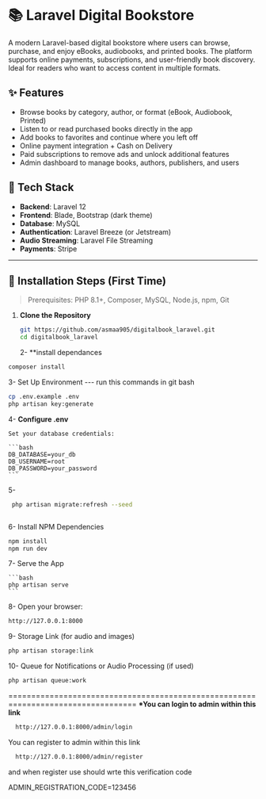 # 📚 Laravel Digital Bookstore

A modern Laravel-based digital bookstore where users can browse, purchase, and enjoy eBooks, audiobooks, and printed books. The platform supports online payments, subscriptions, and user-friendly book discovery. Ideal for readers who want to access content in multiple formats.

## ✨ Features

-   Browse books by category, author, or format (eBook, Audiobook, Printed)
-   Listen to or read purchased books directly in the app
-   Add books to favorites and continue where you left off
-   Online payment integration + Cash on Delivery
-   Paid subscriptions to remove ads and unlock additional features
-   Admin dashboard to manage books, authors, publishers, and users

## 📁 Tech Stack

-   **Backend**: Laravel 12
-   **Frontend**: Blade, Bootstrap (dark theme)
-   **Database**: MySQL
-   **Authentication**: Laravel Breeze (or Jetstream)
-   **Audio Streaming**: Laravel File Streaming
-   **Payments**: Stripe

---

## 🚀 Installation Steps (First Time)

> Prerequisites: PHP 8.1+, Composer, MySQL, Node.js, npm, Git

1. **Clone the Repository**
    ```bash
    git https://github.com/asmaa905/digitalbook_laravel.git
    cd digitalbook_laravel
    ```
    2- \*\*install dependances

```bash
composer install
```

3- Set Up Environment
 --- run this commands in git bash
```bash
cp .env.example .env
php artisan key:generate
```

4- **Configure .env**

    Set your database credentials:

    ```bash
    DB_DATABASE=your_db
    DB_USERNAME=root
    DB_PASSWORD=your_password
    ```

5-

```bash
 php artisan migrate:refresh --seed

```

```bash

```

6- Install NPM Dependencies

```bash
npm install
npm run dev
```

7- Serve the App

    ```bash
    php artisan serve
    ```

8- Open your browser:

```bash
http://127.0.0.1:8000
```

9- Storage Link (for audio and images)

```bash
php artisan storage:link
```

10- Queue for Notifications or Audio Processing (if used)

```bash
php artisan queue:work
```

==================================================================================
**\*You can login to admin within this link**

```bash
  http://127.0.0.1:8000/admin/login
```

You can register to admin within this link

```bash
  http://127.0.0.1:8000/admin/register
```

and when register use should wrte this verification code

ADMIN_REGISTRATION_CODE=123456
